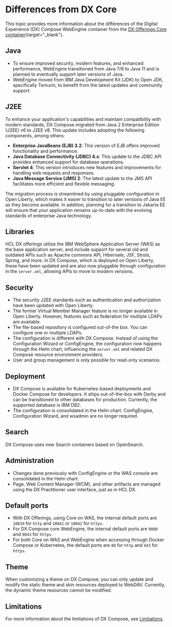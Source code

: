 # Differences from DX Core

This topic provides more information about the differences of the Digital Experience (DX) Compose WebEngine container from the [DX Offerings Core container](https://opensource.hcltechsw.com/digital-experience/latest/deployment/install/container/overview/){target="_blank"}.

## Java

- To ensure improved security, modern features, and enhanced performance, WebEngine transitioned from Java 7/8 to Java 11 and is planned to eventually support later versions of Java.
- WebEngine moved from IBM Java Development Kit (JDK) to Open JDK, specifically Temurin, to benefit from the latest updates and community support.

## J2EE

To enhance your application's capabilities and maintain compatibility with modern standards, DX Compose migrated from Java 2 Enterprise Edition (J2EE) v6 to J2EE v8. This update includes adopting the following components, among others:

- **Enterprise JavaBeans (EJB) 3.2**: This version of EJB offers improved functionality and performance.
- **Java Database Connectivity (JDBC) 4.x**: This update to the JDBC API provides enhanced support for database operations.
- **Servlet 4**: This version introduces new features and improvements for handling web requests and responses.
- **Java Message Service (JMS) 2**: The latest update to the JMS API facilitates more efficient and flexible messaging.

The migration process is streamlined by using pluggable configuration in Open Liberty, which makes it easier to transition to later versions of Java EE as they become available. In addition, planning for a transition to Jakarta EE will ensure that your application remains up-to-date with the evolving standards of enterprise Java technology.

## Libraries

HCL DX offerings utilize the IBM WebSphere Application Server (WAS) as the base application server, and include support for several old and outdated APIs such as Apache commons API, Hibernate, JSF, Struts, Spring, and more. In DX Compose, which is deployed on Open Liberty, these have been updated and are also now pluggable through configuration in the `server.xml`, allowing APIs to move to modern versions.

## Security

- The security J2EE standards such as authentication and authorization have been updated with Open Liberty<!--should this be DX Compose?-->.
- The former Virtual Member Manager feature is no longer available in Open Liberty<!--should this be DX Compose?-->. However, features such as federation for multiple LDAPs are available.
- The file-based repository is configured out-of-the box. You can configure one or multiple LDAPs.
- The configuration is different with DX Compose. Instead of using the Configuration Wizard or ConfigEngine, the configuration now happens through the Helm chart, influencing the `server.xml` and related DX Compose resource environment providers.
- User and group management is only possible for read-only scenarios.

## Deployment

- DX Compose is available for Kubernetes-based deployments and Docker Compose for developers. It ships out-of-the-box with Derby and can be transitioned to other databases for production. Currently, the supported database is IBM DB2.
- The configuration is consolidated in the Helm chart. ConfigEngine, Configuration Wizard, and wsadmin are no longer required.

## Search

DX Compose uses new Search containers based on OpenSearch.

## Administration

- Changes done previously with ConfigEngine or the WAS console are consolidated in the Helm chart.
- Page, Web Content Manager (WCM), and other artifacts are managed using the DX Practitioner user interface, just as in HCL DX.

## Default ports

- With DX Offerings, using Core on WAS, the internal default ports are `10039` for `http` and `10041` or `10042` for `https`.
- For DX Compose core WebEngine, the internal default ports are `9080` and `9043` for `https`.
- For both Core on WAS and WebEngine when accessing through Docker Compose or Kubernetes, the default ports are `80` for `http` and `443` for `https`.

## Theme

When customizing a theme on DX Compose, you can only update and modify the static theme and skin resources deployed to WebDAV. Currently, the dynamic theme resources cannot be modified.

## Limitations

For more information about the limitations of DX Compose, see [Limitations](limitations.md).
